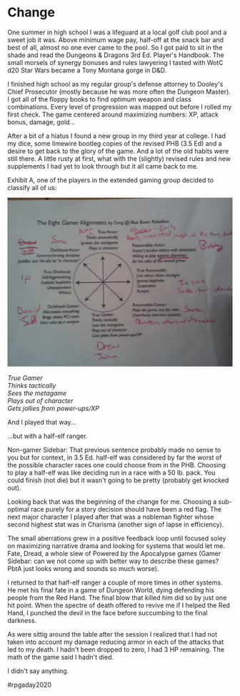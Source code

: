 # Change

One summer in high school I was a lifeguard at a local golf club pool and a sweet job it was. Above minimum wage pay, half-off at the snack bar and best of all, almost no one ever came to the pool. So I got paid to sit in the shade and read the Dungeons & Dragons 3rd Ed. Player's Handbook. The small morsels of synergy bonuses and rules lawyering I tasted with WotC d20 Star Wars became a Tony Montana gorge in D&D.

I finished high school as my regular group's defense attorney to Dooley's Chief Prosecutor (mostly because he was more often the Dungeon Master). I got all of the floppy books to find optimum weapon and class combinations. Every level of progression was mapped out before I rolled my first check. The game centered around maximizing numbers: XP, attack bonus, damage, gold...

After a bit of a hiatus I found a new group in my third year at college. I had my dice, some limewire bootleg copies of the revised PHB (3.5 Ed) and a desire to get back to the glory of the game. And a lot of the old habits were still there. A little rusty at first, what with the (slightly) revised rules and new supplements I had yet to look through but it all came back to me.

Exhibit A, one of the players in the extended gaming group decided to classify all of us:

![image info](./images/gamer_alignment.jpg "Gamer Alignments...totally scientific")

*True Gamer*  
*Thinks tactically*  
*Sees the metagame*  
*Plays out of character*  
*Gets jollies from power-ups/XP*

And I played that way...

...but with a half-elf ranger.

Non-gamer Sidebar: That previous sentence probably made no sense to you but for context, in 3.5 Ed. half-elf was considered by far the worst of the possible character races one could choose from in the PHB. Choosing to play a half-elf was like deciding run in a race with a 50 lb. pack. You could finish (not die) but it wasn't going to be pretty (probably get knocked out).

Looking back that was the beginning of the change for me. Choosing a sub-optimal race purely for a story decision should have been a red flag. The next major character I played after that was a nobleman fighter whose second highest stat was in Charisma (another sign of lapse in efficiency).

The small aberrations grew in a positive feedback loop until focused soley on maximizing narrative drama and looking for systems that would let me. Fate, Dread, a whole slew of Powered by the Apocalypse games (Gamer Sidebar: can we not come up with better way to describe these games? PbtA just looks wrong and sounds so much worse).

I returned to that half-elf ranger a couple of more times in other systems. He met his final fate in a game of Dungeon World, dying defending his people from the Red Hand. The final blow that killed him did so by just one hit point. When the spectre of death offered to revive me if I helped the Red Hand, I punched the devil in the face before succumbing to the final darkness.

As were sittig around the table after the session I realized that I had not taken into account my damage reducing armor in each of the attacks that led to my death. I hadn't been dropped to zero, I had 3 HP remaining. The math of the game said I hadn't died.

I didn't say anything.

#rpgaday2020